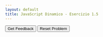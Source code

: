 ```yaml
---
layout: default
title: JavaScript Dinamico - Esercizio 1.5
---
```


<div id="jsDinamico_es1-5-sortableTrash" class="sortable-code"></div> 
<div id="jsDinamico_es1-5-sortable" class="sortable-code"></div> 
<div style="clear:both;"></div> 
<p> 
    <input id="jsDinamico_es1-5-feedbackLink" value="Get Feedback" type="button" /> 
    <input id="jsDinamico_es1-5-newInstanceLink" value="Reset Problem" type="button" /> 
</p> 
<script type="text/javascript"> 
(function(){
  var initial = "&lt;!DOCTYPE html&gt;\n" +
    "&lt;html lang=&quot;it&quot;&gt;\n" +
    "&lt;head&gt;\n" +
    "    &lt;meta charset=&quot;UTF-8&quot;&gt;\n" +
    "    &lt;meta name=&quot;viewport&quot; content=&quot;width=device-width, initial-scale=1.0&quot;&gt;\n" +
    "    &lt;title&gt;Esercizio: Ottenere Elementi Figli&lt;/title&gt;\n" +
    "    &lt;style&gt;\n" +
    "        #contenitore {\n" +
    "            border: 2px solid #333;\n" +
    "            padding: 10px;\n" +
    "            margin-bottom: 10px;\n" +
    "        }\n" +
    "        .figlio {\n" +
    "            margin: 5px 0;\n" +
    "            padding: 5px;\n" +
    "            border: 1px solid #999;\n" +
    "        }\n" +
    "    &lt;/style&gt;\n" +
    "&lt;/head&gt;\n" +
    "&lt;body&gt;\n" +
    "    &lt;h1&gt;Esercizio: Ottenere tutti gli elementi figli di un elemento padre&lt;/h1&gt;\n" +
    "    &lt;div id=&quot;contenitore&quot;&gt;\n" +
    "        &lt;p class=&quot;figlio&quot;&gt;Figlio 1&lt;/p&gt;\n" +
    "        &lt;p class=&quot;figlio&quot;&gt;Figlio 2&lt;/p&gt;\n" +
    "        &lt;p class=&quot;figlio&quot;&gt;Figlio 3&lt;/p&gt;\n" +
    "    &lt;/div&gt;\n" +
    "    &lt;button onclick=&quot;evidenziaFigli()&quot;&gt;Evidenzia figli&lt;/button&gt;\n" +
    "    &lt;script&gt;\n" +
    "        function evidenziaFigli() {\n" +
    "            const padre = document.getElementById(&#039;contenitore&#039;);\n" +
    "            const figli = padre.children;\n" +
    "            for (let i = 0; i &lt; figli.length; i++) {\n" +
    "                figli[i].style.backgroundColor = &#039;yellow&#039;;\n" +
    "                figli[i].style.fontWeight = &#039;bold&#039;;\n" +
    "            }\n" +
    "        }\n" +
    "    &lt;/script&gt;\n" +
    "&lt;/body&gt;\n" +
    "&lt;/html&gt;\n" +
    "const figli = padre.childrens; #distractor\n" +
    "figli[i].backgroundColor = &#039;yellow&#039;; #distractor\n" +
    "figli[i].style.fontWeight: &#039;bold&#039;; #distractor";
  var parsonsPuzzle = new ParsonsWidget({
    "sortableId": "jsDinamico_es1-5-sortable",
    "max_wrong_lines": 10,
    "grader": ParsonsWidget._graders.LineBasedGrader,
    "exec_limit": 2500,
    "can_indent": true,
    "x_indent": 50,
    "lang": "en",
    "show_feedback": true,
    "trashId": "jsDinamico_es1-5-sortableTrash"
  });
  parsonsPuzzle.init(initial);
  parsonsPuzzle.shuffleLines();
  $("#jsDinamico_es1-5-newInstanceLink").click(function(event){ 
      event.preventDefault(); 
      parsonsPuzzle.shuffleLines(); 
  }); 
  $("#jsDinamico_es1-5-feedbackLink").click(function(event){ 
      event.preventDefault(); 
      parsonsPuzzle.getFeedback(); 
  }); 
})(); 
</script>